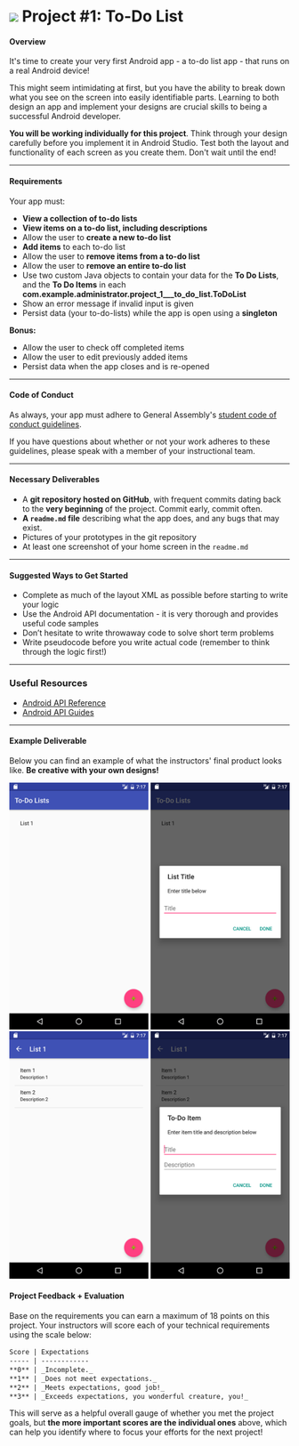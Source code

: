 # ![](https://ga-dash.s3.amazonaws.com/production/assets/logo-9f88ae6c9c3871690e33280fcf557f33.png) Project #1: To-Do List

#### Overview

It's time to create your very first Android app - a to-do list app - that runs on a real Android device!

This might seem intimidating at first, but you have the ability to break down what you see on the screen into easily identifiable parts. Learning to both design an app and implement your designs are crucial skills to being a successful Android developer.

**You will be working individually for this project**. Think through your design carefully before you implement it in Android Studio. Test both the layout and functionality of each screen as you create them. Don't wait until the end!

---

#### Requirements

Your app must:

- **View a collection of to-do lists**
- **View items on a to-do list, including descriptions**
- Allow the user to **create a new to-do list**
- **Add items** to each to-do list
- Allow the user to **remove items from a to-do list**
- Allow the user to **remove an entire to-do list**
- Use two custom Java objects to contain your data for the **To Do Lists**, and the **To Do Items** in each **com.example.administrator.project_1___to_do_list.ToDoList**
- Show an error message if invalid input is given
- Persist data (your to-do-lists) while the app is open using a **singleton**

**Bonus:**

- Allow the user to check off completed items
- Allow the user to edit previously added items
- Persist data when the app closes and is re-opened

---

#### Code of Conduct

As always, your app must adhere to General Assembly's [student code of conduct guidelines](../../../resources/guidelines/code-of-conduct.md).

If you have questions about whether or not your work adheres to these guidelines, please speak with a member of your instructional team.

---

#### Necessary Deliverables

- A **git repository hosted on GitHub**, with frequent commits dating back to the **very beginning** of the project. Commit early, commit often.
- **A ``readme.md`` file** describing what the app does, and any bugs that may exist.
- Pictures of your prototypes in the git repository
- At least one screenshot of your home screen in the `readme.md`

---

#### Suggested Ways to Get Started

- Complete as much of the layout XML as possible before starting to write your logic
- Use the Android API documentation - it is very thorough and provides useful code samples
- Don’t hesitate to write throwaway code to solve short term problems
- Write pseudocode before you write actual code (remember to think through the logic first!)

---

### Useful Resources

- [Android API Reference](http://developer.android.com/reference/packages.html)
- [Android API Guides](http://developer.android.com/guide/index.html)

---

#### Example Deliverable

Below you can find an example of what the instructors' final product looks like. **Be creative with your own designs!**

<p align="center">
  <img src="screenshots/screenshot1.png" width="250">
  <img src="screenshots/screenshot2.png" width="250">
  <img src="screenshots/screenshot3.png" width="250">
  <img src="screenshots/screenshot4.png" width="250">
</p>

#### Project Feedback + Evaluation


Base on the requirements you can earn a maximum of 18 points on this project. Your instructors will score each of your technical requirements using the scale below:

    Score | Expectations
    ----- | ------------
    **0** | _Incomplete._
    **1** | _Does not meet expectations._
    **2** | _Meets expectations, good job!_
    **3** | _Exceeds expectations, you wonderful creature, you!_

 This will serve as a helpful overall gauge of whether you met the project goals, but __the more important scores are the individual ones__ above, which can help you identify where to focus your efforts for the next project!
